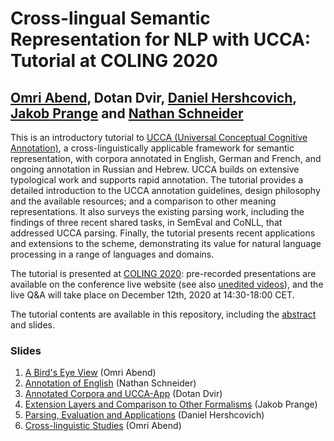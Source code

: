 # Cross-lingual Semantic Representation for NLP with UCCA: Tutorial at COLING 2020
## [Omri Abend](https://www.cse.huji.ac.il/~oabend), Dotan Dvir, [Daniel Hershcovich](http://danielhers.github.io/), [Jakob Prange](https://prange.jakob.georgetown.domains) and [Nathan Schneider](http://nathan.cl)
This is an introductory tutorial to [UCCA (Universal Conceptual Cognitive Annotation)](https://universalconceptualcognitiveannotation.github.io/), a cross-linguistically applicable framework for semantic representation, with corpora annotated in English, German and French, and ongoing annotation in Russian and Hebrew. UCCA builds on extensive typological work and supports rapid annotation. The tutorial provides a detailed introduction to the UCCA annotation guidelines, design philosophy and the available resources; and a comparison to other meaning representations. It also surveys the existing parsing work, including the findings of three recent shared tasks, in SemEval and CoNLL, that addressed UCCA parsing. Finally, the tutorial presents recent applications and extensions to the scheme, demonstrating its value for natural language processing in a range of languages and domains.

The tutorial is presented at [COLING 2020](https://coling2020.org/): pre-recorded presentations are available on the conference live website (see also [unedited videos](https://github.com/UniversalConceptualCognitiveAnnotation/tutorial/releases/download/coling2020/videos.zip)), and the live Q&A will take place on December 12th, 2020 at 14:30-18:00 CET.

The tutorial contents are available in this repository, including the [abstract](abstract.pdf) and slides.

### Slides
1. [A Bird's Eye View](01-Birds_Eye_View.pdf) (Omri Abend)
2. [Annotation of English](02-Annotation.pdf) (Nathan Schneider)
3. [Annotated Corpora and UCCA-App](03-Corpora_and_UCCAApp.pdf) (Dotan Dvir)
4. [Extension Layers and Comparison to Other Formalisms](04-Extensions_Comparison.pdf) (Jakob Prange)
5. [Parsing, Evaluation and Applications](05-Parsing_Evaluation_Applications.pdf) (Daniel Hershcovich)
6. [Cross-linguistic Studies](06-Cross_Linguistic.pdf) (Omri Abend)
